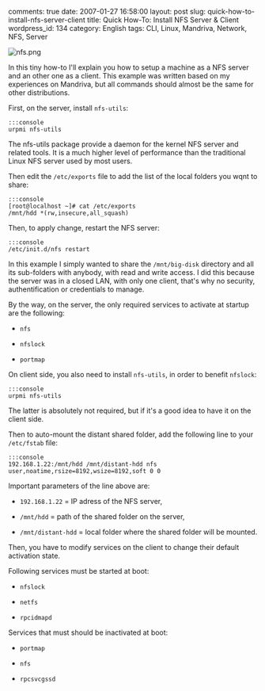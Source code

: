 comments: true
date: 2007-01-27 16:58:00
layout: post
slug: quick-how-to-install-nfs-server-client
title: Quick How-To: Install NFS Server & Client
wordpress_id: 134
category: English
tags: CLI, Linux, Mandriva, Network, NFS, Server

![nfs.png](http://kevin.deldycke.com/wp-content/uploads/2007/01/nfs.png)

In this tiny how-to I'll explain you how to setup a machine as a NFS server and an other one as a client. This example was written based on my experiences on Mandriva, but all commands should almost be the same for other distributions.

First, on the server, install `nfs-utils`:

    
    :::console
    urpmi nfs-utils
    



The nfs-utils package provide a daemon for the kernel NFS server and related tools. It is a much higher level of performance than the traditional Linux NFS server used by most users.

Then edit the `/etc/exports` file to add the list of the local folders you wqnt to share:

    
    :::console
    [root@localhost ~]# cat /etc/exports
    /mnt/hdd *(rw,insecure,all_squash)
    



Then, to apply change, restart the NFS server:

    
    :::console
    /etc/init.d/nfs restart
    



In this example I simply wanted to share the `/mnt/big-disk` directory and all its sub-folders with anybody, with read and write access. I did this because the server was in a closed LAN, with only one client, that's why no security, authentification or credentials to manage.

By the way, on the server, the only required services to activate at startup are the following:




  * `nfs`


  * `nfslock`


  * `portmap`



On client side, you also need to install `nfs-utils`, in order to benefit `nfslock`:

    
    :::console
    urpmi nfs-utils
    



The latter is absolutely not required, but if it's a good idea to have it on the client side.

Then to auto-mount the distant shared folder, add the following line to your `/etc/fstab` file:

    
    :::console
    192.168.1.22:/mnt/hdd /mnt/distant-hdd nfs user,noatime,rsize=8192,wsize=8192,soft 0 0
    



Important parameters of the line above are:




  * `192.168.1.22` = IP adress of the NFS server,


  * `/mnt/hdd` = path of the shared folder on the server,


  * `/mnt/distant-hdd` = local folder where the shared folder will be mounted.



Then, you have to modify services on the client to change their default activation state.

Following services must be started at boot:


  * `nfslock`


  * `netfs`


  * `rpcidmapd`



Services that must should be inactivated at boot:


  * `portmap`


  * `nfs`


  * `rpcsvcgssd`


